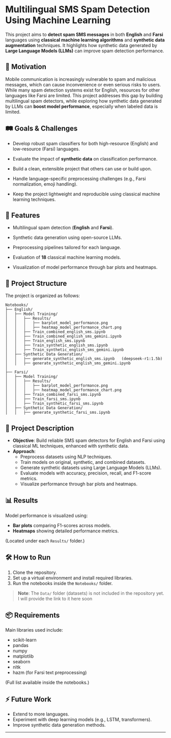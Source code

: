# Multilingual SMS Spam Detection Using Machine Learning

This project aims to **detect spam SMS messages** in both **English** and **Farsi** languages using **classical machine learning algorithms** and **synthetic data augmentation** techniques.
It highlights how synthetic data generated by **Large Language Models (LLMs)** can improve spam detection performance.


## 🎯 Motivation
Mobile communication is increasingly vulnerable to spam and malicious messages, which can cause inconvenience or even serious risks to users.
While many spam detection systems exist for English, resources for other languages like Farsi are limited.
This project addresses this gap by building multilingual spam detectors, while exploring how synthetic data generated by LLMs can **boost model performance**, especially when labeled data is limited.

## 🛤️ Goals & Challenges
- Develop robust spam classifiers for both high-resource (English) and low-resource (Farsi) languages.

- Evaluate the impact of **synthetic data** on classification performance.

- Build a clean, extensible project that others can use or build upon.

- Handle language-specific preprocessing challenges (e.g., Farsi normalization, emoji handling).

- Keep the project lightweight and reproducible using classical machine learning techniques.

## 🚀 Features
- Multilingual spam detection (**English** and **Farsi**).

- Synthetic data generation using open-source LLMs.

- Preprocessing pipelines tailored for each language.

- Evaluation of **18** classical machine learning models.

- Visualization of model performance through bar plots and heatmaps.

## 📁 Project Structure
The project is organized as follows:
```
Notebooks/
├── English/
│   ├── Model Training/
│   │   ├── Results/
│   │   │   ├── barplot_model_performance.png
│   │   │   ├── heatmap_model_performance_chart.png
│   │   ├── Train_combined_english_sms.ipynb
│   │   ├── Train_combined_english_sms_gemini.ipynb
│   │   ├── Train_english_sms.ipynb
│   │   ├── Train_synthetic_english_sms.ipynb
│   │   ├── Train_synthetic_english_sms_gemini.ipynb
│   ├── Synthetic Data Generation/
│   │   ├── generate_synthetic_english_sms.ipynb   (deepseek-r1:1.5b)
│   │   ├── generate_synthetic_english_sms_gemini.ipynb
│
├── Farsi/
│   ├── Model Training/
│   │   ├── Results/
│   │   │   ├── barplot_model_performance.png
│   │   │   ├── heatmap_model_performance_chart.png
│   │   ├── Train_combined_farsi_sms.ipynb
│   │   ├── Train_farsi_sms.ipynb
│   │   ├── Train_synthetic_farsi_sms.ipynb
│   ├── Synthetic Data Generation/
│   │   ├── generate_synthetic_farsi_sms.ipynb
```


## 🧠 Project Description

- **Objective**: Build reliable SMS spam detectors for English and Farsi using classical ML techniques, enhanced with synthetic data.
- **Approach**:
  - Preprocess datasets using NLP techniques.
  - Train models on original, synthetic, and combined datasets.
  - Generate synthetic datasets using Large Language Models (LLMs).
  - Evaluate models with accuracy, precision, recall, and F1-score metrics.
  - Visualize performance through bar plots and heatmaps.

## 📊 Results

Model performance is visualized using:
- **Bar plots** comparing F1-scores across models.
- **Heatmaps** showing detailed performance metrics.

(Located under each `Results/` folder.)

## 🛠️ How to Run

1. Clone the repository.
2. Set up a virtual environment and install required libraries.
3. Run the notebooks inside the `Notebooks/` folder.

> **Note**: The `Data/` folder (datasets) is not included in the repository yet. I will provide the link to it here soon

## 📦 Requirements

Main libraries used include:
- scikit-learn
- pandas
- numpy
- matplotlib
- seaborn
- nltk
- hazm (for Farsi text preprocessing)

(Full list available inside the notebooks.)

## ⚡ Future Work

- Extend to more languages.
- Experiment with deep learning models (e.g., LSTM, transformers).
- Improve synthetic data generation methods.

---
